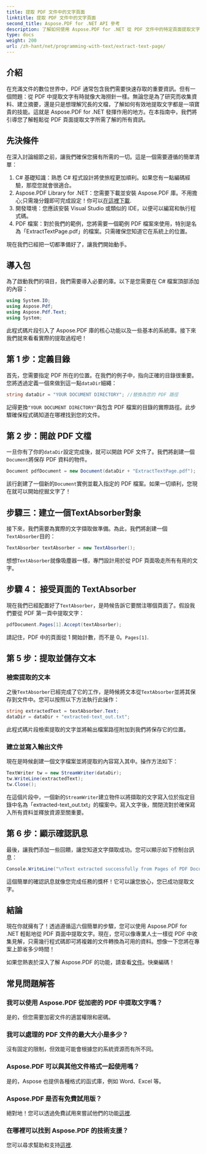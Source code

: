 ```yaml
---
title: 提取 PDF 文件中的文字頁面
linktitle: 提取 PDF 文件中的文字頁面
second_title: Aspose.PDF for .NET API 參考
description: 了解如何使用 Aspose.PDF for .NET 從 PDF 文件中的特定頁面提取文字。
type: docs
weight: 200
url: /zh-hant/net/programming-with-text/extract-text-page/
---
```

## 介紹

在充滿文件的數位世界中，PDF 通常包含我們需要快速存取的重要資訊。但有一個問題：從 PDF 中提取文字有時就像大海撈針一樣。無論您是為了研究而收集資料、建立摘要，還是只是想理解冗長的文檔，了解如何有效地提取文字都是一項寶貴的技能。這就是 Aspose.PDF for .NET 發揮作用的地方。在本指南中，我們將引導您了解輕鬆從 PDF 頁面提取文字所需了解的所有資訊。

## 先決條件

在深入討論細節之前，讓我們確保您擁有所需的一切。這是一個需要遵循的簡單清單：

1. C# 基礎知識：熟悉 C# 程式設計將使旅程更加順利。如果您有一點編碼經驗，那麼您就會很適合。
2. Aspose.PDF Library for .NET：您需要下載並安裝 Aspose.PDF 庫。不用擔心;只需幾分鐘即可完成設定！你可以[在這裡下載](https://releases.aspose.com/pdf/net/).
3. 開發環境：您應該安裝 Visual Studio 或類似的 IDE，以便可以編寫和執行程式碼。
4. PDF 檔案：對於我們的範例，您將需要一個範例 PDF 檔案來使用，特別是名為「ExtractTextPage.pdf」的檔案。只需確保您知道它在系統上的位置。

現在我們已經把一切都準備好了，讓我們開始動手。

## 導入包

為了啟動我們的項目，我們需要導入必要的庫。以下是您需要在 C# 檔案頂部添加的內容：

```csharp
using System.IO;
using Aspose.Pdf;
using Aspose.Pdf.Text;
using System;
```

此程式碼片段引入了 Aspose.PDF 庫的核心功能以及一些基本的系統庫。接下來我們就來看看實際的提取過程吧！

## 第 1 步：定義目錄

首先，您需要指定 PDF 所在的位置。在我們的例子中，指向正確的目錄很重要。您將透過定義一個來做到這一點`dataDir`細繩：

```csharp
string dataDir = "YOUR DOCUMENT DIRECTORY"; //替換為您的 PDF 路徑
```

記得更換`"YOUR DOCUMENT DIRECTORY"`與包含 PDF 檔案的目錄的實際路徑。此步驟確保程式碼知道在哪裡找到您的文件。

## 第 2 步：開啟 PDF 文檔

一旦你有了你的`dataDir`設定完成後，就可以開啟 PDF 文件了。我們將創建一個`Document`將保存 PDF 資料的物件。

```csharp
Document pdfDocument = new Document(dataDir + "ExtractTextPage.pdf");
```

該行創建了一個新的`Document`實例並載入指定的 PDF 檔案。如果一切順利，您現在就可以開始挖掘文字了！

## 步驟三：建立一個TextAbsorber對象

接下來，我們需要為實際的文字擷取做準備。為此，我們將創建一個`TextAbsorber`目的：

```csharp
TextAbsorber textAbsorber = new TextAbsorber();
```

想想`TextAbsorber`就像吸塵器一樣，專門設計用於從 PDF 頁面吸走所有有用的文字。 

## 步驟 4： 接受頁面的 TextAbsorber

現在我們已經配置好了`TextAbsorber`，是時候告訴它要關注哪個頁面了。假設我們要從 PDF 第一頁中提取文字：

```csharp
pdfDocument.Pages[1].Accept(textAbsorber);
```

請記住，PDF 中的頁面從 1 開始計數，而不是 0。`Pages[1]`.

## 第 5 步：提取並儲存文本

### 檢索提取的文本

之後`TextAbsorber`已經完成了它的工作，是時候將文本從`TextAbsorber`並將其保存到文件中。您可以按照以下方法執行此操作：

```csharp
string extractedText = textAbsorber.Text;
dataDir = dataDir + "extracted-text_out.txt";
```

此程式碼片段檢索提取的文字並將輸出檔案路徑附加到我們將保存它的位置。

### 建立並寫入輸出文件

現在是時候創建一個文字檔案並將提取的內容寫入其中。操作方法如下：

```csharp
TextWriter tw = new StreamWriter(dataDir);
tw.WriteLine(extractedText);
tw.Close();
```

在這個片段中，一個新的`StreamWriter`建立物件以將擷取的文字寫入位於指定目錄中名為「extracted-text_out.txt」的檔案中。寫入文字後，關閉流對於確保寫入所有資料並釋放資源至關重要。

## 第 6 步：顯示確認訊息

最後，讓我們添加一些回饋，讓您知道文字擷取成功。您可以顯示如下控制台訊息：

```csharp
Console.WriteLine("\nText extracted successfully from Pages of PDF Document.\nFile saved at " + dataDir);
```

這個簡單的確認訊息就像您完成任務的獎杯！它可以讓您放心，您已成功提取文字。

## 結論

現在你就擁有了！透過遵循這六個簡單的步驟，您可以使用 Aspose.PDF for .NET 輕鬆地從 PDF 頁面中提取文字。現在，您可以像專業人士一樣從 PDF 中收集見解，只需幾行程式碼即可將複雜的文件轉換為可用的資料。想像一下您將在專案上節省多少時間！

如果您熱衷於深入了解 Aspose.PDF 的功能，請查看[文件](https://reference.aspose.com/pdf/net/)。快樂編碼！

## 常見問題解答

### 我可以使用 Aspose.PDF 從加密的 PDF 中提取文字嗎？
是的，但您需要加密文件的適當權限和密碼。

### 我可以處理的 PDF 文件的最大大小是多少？
沒有固定的限制，但效能可能會根據您的系統資源而有所不同。

### Aspose.PDF 可以與其他文件格式一起使用嗎？
是的，Aspose 也提供各種格式的函式庫，例如 Word、Excel 等。

### Aspose.PDF 是否有免費試用版？
絕對地！您可以透過免費試用來嘗試他們的功能[這裡](https://releases.aspose.com/).

### 在哪裡可以找到 Aspose.PDF 的技術支援？
您可以尋求幫助和支持[這裡](https://forum.aspose.com/c/pdf/10).
